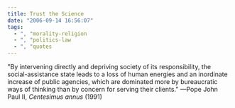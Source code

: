 ```yaml
---
title: Trust the Science
date: "2006-09-14 16:56:07"
tags:
  - ", "morality-religion
  - ", "politics-law
  - ", "quotes
---
```

"By intervening directly and depriving society of its responsibility, the social-assistance state leads to a loss of human energies and an inordinate increase of public agencies, which are dominated more by bureaucratic ways of thinking than by concern for serving their clients." &mdash;Pope John Paul II, <i>Centesimus annus</i> (1991)

